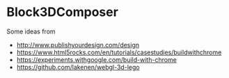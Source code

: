 # Block3DComposer

Some ideas from 
- http://www.publishyourdesign.com/design
- https://www.html5rocks.com/en/tutorials/casestudies/buildwithchrome
- https://experiments.withgoogle.com/build-with-chrome
- https://github.com/lakenen/webgl-3d-lego
